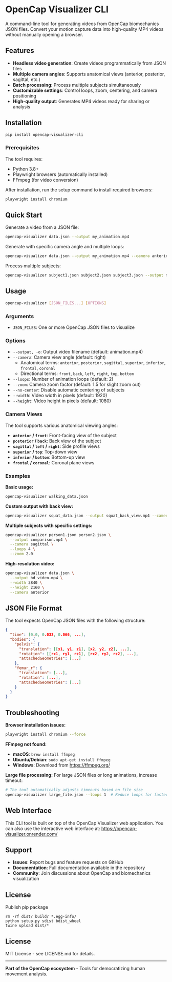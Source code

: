 # OpenCap Visualizer CLI

A command-line tool for generating videos from OpenCap biomechanics JSON files. Convert your motion capture data into high-quality MP4 videos without manually opening a browser.

## Features

- **Headless video generation**: Create videos programmatically from JSON files
- **Multiple camera angles**: Supports anatomical views (anterior, posterior, sagittal, etc.)
- **Batch processing**: Process multiple subjects simultaneously
- **Customizable settings**: Control loops, zoom, centering, and camera positioning
- **High-quality output**: Generates MP4 videos ready for sharing or analysis

## Installation

```bash
pip install opencap-visualizer-cli
```

### Prerequisites

The tool requires:
- Python 3.8+
- Playwright browsers (automatically installed)
- FFmpeg (for video conversion)

After installation, run the setup command to install required browsers:
```bash
playwright install chromium
```

## Quick Start

Generate a video from a JSON file:
```bash
opencap-visualizer data.json --output my_animation.mp4
```

Generate with specific camera angle and multiple loops:
```bash
opencap-visualizer data.json --output my_animation.mp4 --camera anterior --loops 3
```

Process multiple subjects:
```bash
opencap-visualizer subject1.json subject2.json subject3.json --output multi_subject.mp4
```

## Usage

```bash
opencap-visualizer [JSON_FILES...] [OPTIONS]
```

### Arguments

- `JSON_FILES`: One or more OpenCap JSON files to visualize

### Options

- `--output, -o`: Output video filename (default: animation.mp4)
- `--camera`: Camera view angle (default: right)
  - Anatomical terms: `anterior`, `posterior`, `sagittal`, `superior`, `inferior`, `frontal`, `coronal`
  - Directional terms: `front`, `back`, `left`, `right`, `top`, `bottom`
- `--loops`: Number of animation loops (default: 2)
- `--zoom`: Camera zoom factor (default: 1.5 for slight zoom out)
- `--no-center`: Disable automatic centering of subjects
- `--width`: Video width in pixels (default: 1920)
- `--height`: Video height in pixels (default: 1080)

### Camera Views

The tool supports various anatomical viewing angles:

- **`anterior` / `front`**: Front-facing view of the subject
- **`posterior` / `back`**: Back view of the subject  
- **`sagittal` / `left` / `right`**: Side profile views
- **`superior` / `top`**: Top-down view
- **`inferior` / `bottom`**: Bottom-up view
- **`frontal` / `coronal`**: Coronal plane views

### Examples

**Basic usage:**
```bash
opencap-visualizer walking_data.json
```

**Custom output with back view:**
```bash
opencap-visualizer squat_data.json --output squat_back_view.mp4 --camera posterior
```

**Multiple subjects with specific settings:**
```bash
opencap-visualizer person1.json person2.json \
  --output comparison.mp4 \
  --camera sagittal \
  --loops 4 \
  --zoom 2.0
```

**High-resolution video:**
```bash
opencap-visualizer data.json \
  --output hd_video.mp4 \
  --width 3840 \
  --height 2160 \
  --camera anterior
```

## JSON File Format

The tool expects OpenCap JSON files with the following structure:

```json
{
  "time": [0.0, 0.033, 0.066, ...],
  "bodies": {
    "pelvis": {
      "translation": [[x1, y1, z1], [x2, y2, z2], ...],
      "rotation": [[rx1, ry1, rz1], [rx2, ry2, rz2], ...],
      "attachedGeometries": [...]
    },
    "femur_r": {
      "translation": [...],
      "rotation": [...],
      "attachedGeometries": [...]
    }
  }
}
```

## Troubleshooting

**Browser installation issues:**
```bash
playwright install chromium --force
```

**FFmpeg not found:**
- **macOS**: `brew install ffmpeg`
- **Ubuntu/Debian**: `sudo apt-get install ffmpeg`
- **Windows**: Download from https://ffmpeg.org/

**Large file processing:**
For large JSON files or long animations, increase timeout:
```bash
# The tool automatically adjusts timeouts based on file size
opencap-visualizer large_file.json --loops 1  # Reduce loops for faster processing
```

## Web Interface

This CLI tool is built on top of the OpenCap Visualizer web application. You can also use the interactive web interface at:
https://opencap-visualizer.onrender.com/

## Support

- **Issues**: Report bugs and feature requests on GitHub
- **Documentation**: Full documentation available in the repository
- **Community**: Join discussions about OpenCap and biomechanics visualization


## License

Publish pip package
```
rm -rf dist/ build/ *.egg-info/
python setup.py sdist bdist_wheel
twine upload dist/*
```


## License

MIT License - see LICENSE.md for details.

---

**Part of the OpenCap ecosystem** - Tools for democratizing human movement analysis.


